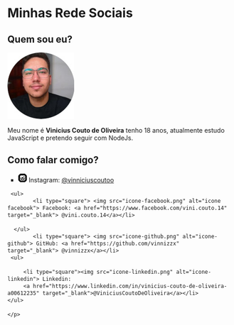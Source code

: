 <html>
<html lang="pt-br">
<head>
    <meta charset="UTF-8">
    <meta http-equiv="X-UA-Compatible" content="IE=edge">
    <meta name="viewport" content="width=device-width, initial-scale=1.0">
    <link rel="shortcut icon" href="icone-instagram.png" type="image/x-icon">
    <link rel="stylesheet" href="style.css">
</head>
<body>
    <h1>Minhas Rede Sociais</h1>
    <h2>Quem sou eu?</h2>
    <p id="imagem"><img src="foto_perfil.jpg" alt="foto de perfil" ></p>
    <p>Meu nome é <strong>Vinicius Couto de Oliveira</strong> tenho 18 anos, atualmente estudo JavaScript e pretendo seguir com NodeJs.</p>
    <h2 id="como-falar-cmg">Como falar comigo?</h2>
    <p class="redes">
    <ul>
            <li type="square" > <img src="icone-instagram.png" alt="icone-instagram"> Instagram: <a href="https://www.instagram.com/vinniciuscoutoo/" target="_blank">@vinniciuscoutoo</a> </li>
    </ul>
        
     <ul>
            <li type="square"> <img src="icone-facebook.png" alt="icone facebook"> Facebook: <a href="https://www.facebook.com/vini.couto.14" target="_blank"> @vini.couto.14</a></li>
        
      </ul>
            <li type="square"> <img src="icone-github.png" alt="icone-github"> GitHub: <a href="https://github.com/vinnizzx" target="_blank"> @vinnizzx</a></li> 
     <ul>
        
         <li type="square"><img src="icone-linkedin.png" alt="icone-linkedin"> Linkedin:
         <a href="https://www.linkedin.com/in/vinicius-couto-de-oliveira-a00612235" target="_blank">@ViniciusCoutoDeOliveira</a></li>
    </ul>
        
    </p>
    
    
</body>
</html>

